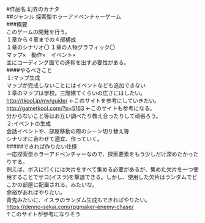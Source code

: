 #作品名
幻界のカナタ  
##ジャンル 
探索型ホラーアドベンチャーゲーム  
###概要  
このゲームの開発を行う。  
１章から４章までの４部構成  
１章のシナリオ〇  １章の人物グラフィック〇  
マップ×　動作×　イベント×  
主にコーディング面での進捗を出す必要性がある。    
####やるべきこと  
１:マップ生成  
マップが完成しないことにはイベントなども追加できない  
１章のマップは学校。三階建てくらいの広さにはしたい。  
http://tkool.jp/mv/guide/ ←このサイトを参考にしていきたい。  
http://gametkool.com/?p=5163 ←このサイトも参考になる。  
分からないこと等はお互い調べたり教え合ったりして頑張ろう。  
２:イベントの生成  
会話イベントや、部屋移動の際のシーン切り替え等  
シナリオに合わせて適宜、作っていく。    
#####できれば作りたい仕様  
一応探索型ホラーアドベンチャーなので、探索要素をもう少しだけ深めたかったりする。  
例えば、ボスに行くには欠片をすべて集める必要があるが、集めた欠片を一つ使用することでザコ(イスラ)を撃退できる。しかし、使用した欠片はランダムでどこかの部屋に配置される。みたいな。  
余裕があればやりたい。  
青鬼みたいに、イスラのランダム生成もできればやりたい。  
https://denno-sekai.com/rpgmaker-enemy-chase/  
↑このサイトが参考になりそう
